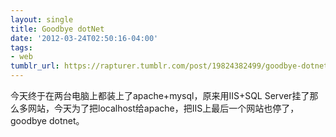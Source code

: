```yaml
---
layout: single
title: Goodbye dotNet
date: '2012-03-24T02:50:16-04:00'
tags:
- web
tumblr_url: https://rapturer.tumblr.com/post/19824382499/goodbye-dotnet
---
```

今天终于在两台电脑上都装上了apache+mysql，原来用IIS+SQL Server挂了那么多网站，今天为了把localhost给apache，把IIS上最后一个网站也停了，goodbye dotnet。


